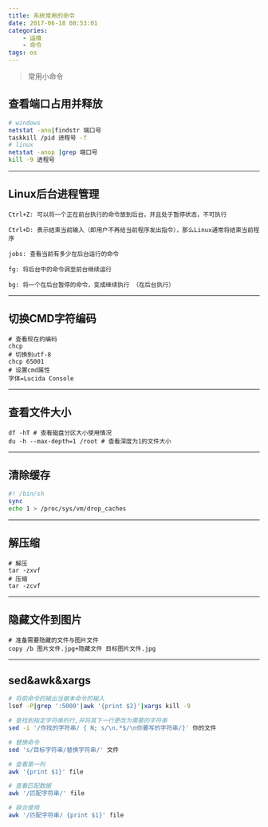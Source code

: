 ```yaml
---
title: 系统常用的命令
date: 2017-06-18 08:53:01
categories: 
	- 运维
	- 命令
tags: os
---
```


> 常用小命令

<!-- more -->

## 查看端口占用并释放
```bash
# windows
netstat -ano|findstr 端口号
taskkill /pid 进程号 -f
# linux
netstat -anop |grep 端口号
kill -9 进程号
```

---

## Linux后台进程管理
```
Ctrl+Z: 可以将一个正在前台执行的命令放到后台，并且处于暂停状态，不可执行

Ctrl+D: 表示结束当前输入（即用户不再给当前程序发出指令），那么Linux通常将结束当前程序

jobs: 查看当前有多少在后台运行的命令

fg: 将后台中的命令调至前台继续运行

bg: 将一个在后台暂停的命令，变成继续执行 （在后台执行）
```

---

## 切换CMD字符编码
```
# 查看现在的编码
chcp
# 切换到utf-8
chcp 65001
# 设置cmd属性
字体=Lucida Console
```

---

## 查看文件大小 
```
df -hT # 查看磁盘分区大小使用情况
du -h --max-depth=1 /root # 查看深度为1的文件大小
```

---

## 清除缓存
```bash
#! /bin/sh
sync
echo 1 > /proc/sys/vm/drop_caches
```

---

## 解压缩
```
# 解压
tar -zxvf
# 压缩
tar -zcvf
```

---

## 隐藏文件到图片
```
# 准备需要隐藏的文件与图片文件
copy /b 图片文件.jpg+隐藏文件 目标图片文件.jpg
```

---

## sed&awk&xargs
```bash
# 将前命令的输出当做本命令的输入
lsof -P|grep ':5000'|awk '{print $2}'|xargs kill -9

# 查找到指定字符串的行,并将其下一行更改为需要的字符串
sed -i '/你找的字符串/ { N; s/\n.*$/\n你要写的字符串/}' 你的文件

# 替换命令
sed 's/目标字符串/替换字符串/' 文件

# 查看第一列
awk '{print $1}' file

# 查看匹配数据
awk '/匹配字符串/' file

# 联合使用
awk '/匹配字符串/ {print $1}' file
```